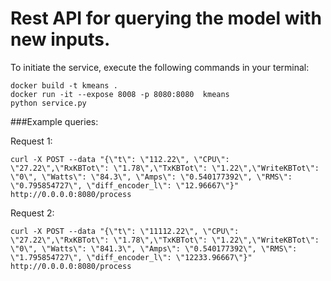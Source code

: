 # Rest API for querying the model with new inputs.

To initiate the service, execute the following commands in your terminal:

```
docker build -t kmeans .
docker run -it --expose 8008 -p 8080:8080  kmeans
python service.py
```

###Example queries:

Request 1:
```
curl -X POST --data "{\"t\": \"112.22\", \"CPU\": \"27.22\",\"RxKBTot\": \"1.78\",\"TxKBTot\": \"1.22\",\"WriteKBTot\": \"0\", \"Watts\": \"84.3\", \"Amps\": \"0.540177392\", \"RMS\": \"0.795854727\", \"diff_encoder_l\": \"12.96667\"}" http://0.0.0.0:8080/process
```

Request 2:
```
curl -X POST --data "{\"t\": \"11112.22\", \"CPU\": \"27.22\",\"RxKBTot\": \"1.78\",\"TxKBTot\": \"1.22\",\"WriteKBTot\": \"0\", \"Watts\": \"841.3\", \"Amps\": \"0.540177392\", \"RMS\": \"1.795854727\", \"diff_encoder_l\": \"12233.96667\"}"  http://0.0.0.0:8080/process
```
